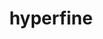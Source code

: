 ---
title: "hyperfine"
layout: cache
categories: [package, develop-2024-05-26]
meta: {"versions": ["1.17.0"], "compilers": ["gcc@=10.2.1", "gcc@=7.5.0"], "oss": ["centos7", "ubuntu18.04"], "platforms": ["linux"], "targets": ["x86_64_v3"], "stacks": ["developer-tools", "developer-tools-manylinux2014", "root"], "num_specs": 2, "num_specs_by_stack": {"root": 2, "developer-tools-manylinux2014": 1, "developer-tools": 1}}
spec_details: [{"hash": "m3dmpnl3ouhfkli4zivcmvocafur5e5y", "compiler": "gcc@=10.2.1", "versions": ["1.17.0"], "os": "centos7", "platform": "linux", "target": "x86_64_v3", "variants": ["build_system=generic"], "stacks": ["root", "developer-tools-manylinux2014"], "size": "-", "tarball": "https://binaries.spack.io/releases/develop-2024-05-26/build_cache/linux-centos7-x86_64_v3/gcc-10.2.1/hyperfine-1.17.0/linux-centos7-x86_64_v3-gcc-10.2.1-hyperfine-1.17.0-m3dmpnl3ouhfkli4zivcmvocafur5e5y.spack"}, {"hash": "euuwrf7kquupmu3r7gug2tpmu6p7n3jk", "compiler": "gcc@=7.5.0", "versions": ["1.17.0"], "os": "ubuntu18.04", "platform": "linux", "target": "x86_64_v3", "variants": ["build_system=generic"], "stacks": ["developer-tools", "root"], "size": "-", "tarball": "https://binaries.spack.io/releases/develop-2024-05-26/build_cache/linux-ubuntu18.04-x86_64_v3/gcc-7.5.0/hyperfine-1.17.0/linux-ubuntu18.04-x86_64_v3-gcc-7.5.0-hyperfine-1.17.0-euuwrf7kquupmu3r7gug2tpmu6p7n3jk.spack"}]
---